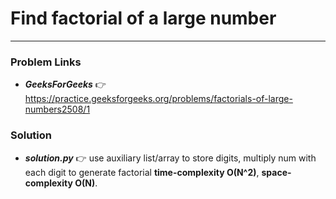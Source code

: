 # Find factorial of a large number

---

### Problem Links
- **_GeeksForGeeks_** :point_right: https://practice.geeksforgeeks.org/problems/factorials-of-large-numbers2508/1

### Solution
- **_solution.py_** :point_right: use auxiliary list/array to store digits, multiply num with each digit to generate factorial **time-complexity O(N^2)**, **space-complexity O(N)**.